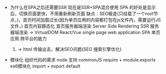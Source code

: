 - 为什么在SPA之后还需要SSR   现在是SSR+SPA混合使用
  SPA 的好处是显示后，切换页面更快，不用重新刷新页面
    缺点：SEO极差(只挂载了一个root节点，)，首页时间加载过长(因为单页应用的内容都打包在js文件内，需要运行JS文件，)
    首页内容静态化 首页服务器端渲染
  Server Side Rendering  SSR 服务器端渲染  ->  VirtualDOM  React/Vue
  single page web application SPA 单页应用
  跨平台的能力
  1. -> html  传输出去，解决SEO问题(SEO 搜索引擎优化)

- 模块化
  组织代码的需求
node 支持 commonJS  require + module.exports
es6模块化  import + export default